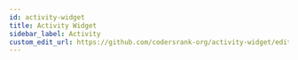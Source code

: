 ```yaml
---
id: activity-widget
title: Activity Widget
sidebar_label: Activity
custom_edit_url: https://github.com/codersrank-org/activity-widget/edit/main/README.md
---
```


<!-- DOCS_START -->
